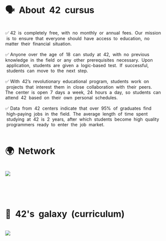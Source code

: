 #  🗣 &nbsp;About &nbsp;42 &nbsp;cursus

<br>
✅ 42&nbsp; is&nbsp; completely&nbsp; free,&nbsp; with&nbsp; no &nbsp;monthly &nbsp;or &nbsp;annual &nbsp;fees. &nbsp;Our &nbsp;mission &nbsp;is &nbsp;to&nbsp; ensure&nbsp; that&nbsp; everyone &nbsp;should &nbsp;have &nbsp;access &nbsp;to&nbsp; education, &nbsp;no&nbsp; matter&nbsp; their &nbsp;financial&nbsp; situation.<br><br>
✅ Anyone &nbsp;over&nbsp; the &nbsp;age&nbsp; of&nbsp; 18&nbsp; can &nbsp;study &nbsp;at&nbsp; 42, &nbsp;with &nbsp;no&nbsp; previous&nbsp; knowledge&nbsp; in&nbsp; the &nbsp;field &nbsp;or&nbsp; any&nbsp; other &nbsp;prerequisites&nbsp; necessary.&nbsp; Upon &nbsp;application, &nbsp;students &nbsp;are&nbsp; given&nbsp; a &nbsp;logic-based &nbsp;test. &nbsp;If &nbsp;successful, &nbsp;students &nbsp;can &nbsp;move&nbsp; to &nbsp;the&nbsp; next&nbsp; step.<br><br>
✅ With&nbsp; 42’s &nbsp;revolutionary &nbsp;educational&nbsp; program, &nbsp;students &nbsp;work &nbsp;on &nbsp;projects &nbsp;that&nbsp; interest &nbsp;them &nbsp;in &nbsp;close&nbsp; collaboration&nbsp; with&nbsp; their&nbsp; peers.&nbsp; The&nbsp; center &nbsp;is &nbsp;open &nbsp;7&nbsp; days&nbsp; a &nbsp;week,&nbsp; 24 &nbsp;hours&nbsp; a&nbsp; day,&nbsp; so &nbsp;students &nbsp;can&nbsp; attend&nbsp; 42&nbsp; based &nbsp;on&nbsp; their &nbsp;own &nbsp;personal &nbsp;schedules.<br><br>
✅ Data &nbsp;from &nbsp;42 &nbsp;centers &nbsp;indicate&nbsp; that &nbsp;over &nbsp;95% &nbsp;of&nbsp; graduates &nbsp;find &nbsp;high-paying &nbsp;jobs &nbsp;in &nbsp;the &nbsp;field. &nbsp;The &nbsp;average &nbsp;length &nbsp;of &nbsp;time &nbsp;spent &nbsp;studying&nbsp; at&nbsp; 42 &nbsp;is &nbsp;2&nbsp; years,&nbsp; after &nbsp;which &nbsp;students &nbsp;become&nbsp; high &nbsp;quality &nbsp;programmers &nbsp;ready &nbsp;to &nbsp;enter&nbsp; the &nbsp;job &nbsp;market.
<br><br>

# 🌍 &nbsp;Network
<br>
<img src="https://42yerevan.am/wp-content/uploads/2022/10/42-Network-logo-01-scaled-1.jpg">

<br><br><br>

# 🌌 &nbsp;42's &nbsp;galaxy &nbsp;(curriculum)
<br>
<img src="https://www.42mulhouse.fr/static/photos/holy_graph.png">
